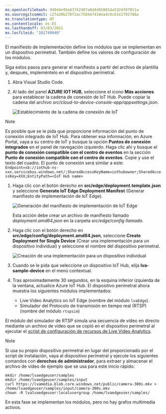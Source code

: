 ```yaml
---
ms.openlocfilehash: 94044e95e83742487a0d4d650814a5324f07011a
ms.sourcegitcommit: c27a20b278f2ac758447418ea4c8c61e27927d6a
ms.translationtype: HT
ms.contentlocale: es-ES
ms.lasthandoff: 03/03/2021
ms.locfileid: "101749940"
---
```

El manifiesto de implementación define los módulos que se implementan en un dispositivo perimetral. También define los valores de configuración de los módulos. 

Siga estos pasos para generar el manifiesto a partir del archivo de plantilla y, después, impleméntelo en el dispositivo perimetral.

1. Abra Visual Studio Code.
1. Al lado del panel **AZURE IOT HUB**, seleccione el icono **Más acciones** para establecer la cadena de conexión de IoT Hub. Puede copiar la cadena del archivo *src/cloud-to-device-console-app/appsettings.json*. 

    ![Establecimiento de la cadena de conexión de IoT](../../../media/quickstarts/set-iotconnection-string.png)

> [!NOTE]
> Es posible que se le pida que proporcione información del punto de conexión integrado de IoT Hub. Para obtener esa información, en Azure Portal, vaya a su centro de IoT y busque la opción **Puntos de conexión integrados** en el panel de navegación izquierdo. Haga clic ahí y busque el **punto de conexión compatible con el centro de eventos** en la sección **Punto de conexión compatible con el centro de eventos**. Copie y use el texto del cuadro. El punto de conexión será similar a este:  
    ```
    Endpoint=sb://iothub-ns-xxx.servicebus.windows.net/;SharedAccessKeyName=iothubowner;SharedAccessKey=XXX;EntityPath=<IoT Hub name>
    ```

1. Haga clic con el botón derecho en **src/edge/deployment.template.json** y seleccione **Generate IoT Edge Deployment Manifest** (Generar manifiesto de implementación de IoT Edge).

    ![Generación del manifiesto de implementación de IoT Edge](../../../media/quickstarts/generate-iot-edge-deployment-manifest.png)

    Esta acción debe crear un archivo de manifiesto llamado *deployment.amd64.json* en la carpeta *src/edge/config llamado*.
1. Haga clic con el botón derecho en **src/edge/config/deployment.amd64.json**, seleccione **Create Deployment for Single Device** (Crear una implementación para un dispositivo individual) y seleccione el nombre del dispositivo perimetral.

    ![Creación de una implementación para un dispositivo individual](../../../media/quickstarts/create-deployment-single-device.png)

1. Cuando se le pida que seleccione un dispositivo IoT Hub, elija **lva-sample-device** en el menú contextual.
1. Tras aproximadamente 30 segundos, en la esquina inferior izquierda de la ventana, actualice Azure IoT Hub. El dispositivo perimetral ahora muestra los siguientes módulos implementados:

    * Live Video Analytics on IoT Edge (nombre del módulo `lvaEdge`).
    * Simulador del Protocolo de transmisión en tiempo real (RTSP) (nombre del módulo `rtspsim`)

El módulo del simulador de RTSP simula una secuencia de vídeo en directo mediante un archivo de vídeo que se copió en el dispositivo perimetral al ejecutar el [script de configuración de recursos de Live Video Analytics](https://github.com/Azure/live-video-analytics/tree/master/edge/setup). 

> [!NOTE]
> Si usa su propio dispositivo perimetral en lugar del proporcionado por el script de instalación, vaya al dispositivo perimetral y ejecute los siguientes comandos con **derechos de administrador**, para extraer y almacenar el archivo de vídeo de ejemplo que se usa para este inicio rápido:  

```
mkdir /home/lvaedgeuser/samples      
mkdir /home/lvaedgeuser/samples/input    
curl https://lvamedia.blob.core.windows.net/public/camera-300s.mkv > /home/lvaedgeuser/samples/input/camera-300s.mkv  
chown -R lvalvaedgeuser:localusergroup /home/lvaedgeuser/samples/  
```
En esta fase se implementan los módulos, pero no hay grafos multimedia activos.

